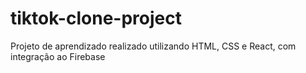# tiktok-clone-project
Projeto de aprendizado realizado utilizando HTML, CSS e React, com integração ao Firebase
